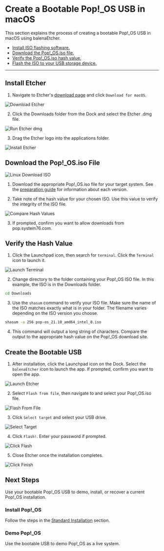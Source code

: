 # Create a Bootable Pop!\_OS USB in macOS

This section explains the process of creating a bootable Pop!\_OS USB in macOS using balenaEtcher.

- [Install ISO flashing software.](/getting-started/create-bootable-media/bootable-usb-using-macos.html#install-etcher)
- [Download the Pop!\_OS.iso file.](/getting-started/create-bootable-media/bootable-usb-using-macos.html#download-the-pop_osiso-file)
- [Verify the Pop!\_OS.iso hash value.](/getting-started/create-bootable-media/bootable-usb-using-macos.html#verify-the-hash-value)
- [Flash the ISO to your USB storage device.](/getting-started/create-bootable-media/bootable-usb-using-macos.html#create-the-bootable-usb)

---

## Install Etcher

1. Navigate to Etcher's [download page](https://www.balena.io/etcher/) and click `Download for macOS`.

![Download Etcher](/images/create-bootable-usb-macos/download-etcher.png)

2. Click the Downloads folder from the Dock and select the Etcher .dmg file.

![Run Etcher dmg](/images/create-bootable-usb-macos/run-etcher-dmg.png)

3. Drag the Etcher logo into the applications folder.

![Install Etcher](/images/create-bootable-usb-macos/install-etcher.png)

## Download the Pop!\_OS.iso File

![Linux Download ISO](/images/create-bootable-usb-linux/using-linux-download-iso.png)

1. Download the appropriate Pop!\_OS.iso file for your target system. See the [preparation guide](/getting-started/create-bootable-media/create-bootable-usb.html#choose-a-pop_os-image) for information about each version.

2. Take note of the hash value for your chosen ISO. Use this value to verify the integrity of the ISO file.

![Compare Hash Values](/images/create-bootable-usb-linux/compare-hash-values.png)

3. If prompted, confirm you want to allow downloads from pop.system76.com.

## Verify the Hash Value

1. Click the Launchpad icon, then search for `terminal`. Click the `Terminal` icon to launch it.

![Launch Terminal](/images/create-bootable-usb-macos/launch-terminal.png)

2. Change directory to the folder containing your Pop!\_OS ISO file. In this example, the ISO is in the Downloads folder.

```bash
cd Downloads
```

3. Use the `shasum` command to verify your ISO file. Make sure the name of the ISO matches exactly what is in your folder. The filename varies depending on the ISO version you choose.

```bash
shasum -a 256 pop-os_21.10_amd64_intel_8.iso
```

4. This command will output a long string of characters. Compare the output to the appropriate hash value on the Pop!\_OS download site.

## Create the Bootable USB

1. After installation, click the Launchpad icon on the Dock. Select the `balenaEtcher` icon to launch the app. If prompted, confirm you want to open the app.

![Launch Etcher](/images/create-bootable-usb-macos/launch-etcher.png)

2. Select `Flash from file`, then navigate to and select your Pop!\_OS.iso file.

![Flash From File](/images/create-bootable-usb-macos/flash-from-file.png)

3. Click `Select target` and select your USB drive.

![Select Target](/images/create-bootable-usb-macos/select-target.png)

4. Click `Flash!`. Enter your password if prompted.

![Click Flash](/images/create-bootable-usb-macos/click-flash.png)

5. Close Etcher once the installation completes.

![Click Finish](/images/create-bootable-usb-macos/click-finish.png)

## Next Steps

Use your bootable Pop!\_OS USB to demo, install, or recover a current Pop!\_OS installation.

### Install Pop!\_OS

Follow the steps in the [Standard Installation](/getting-started/installation/installation.md) section.

### Demo Pop!\_OS

Use the bootable USB to demo Pop!\_OS as a live system.
<!--This chapter will be linked when completed-->